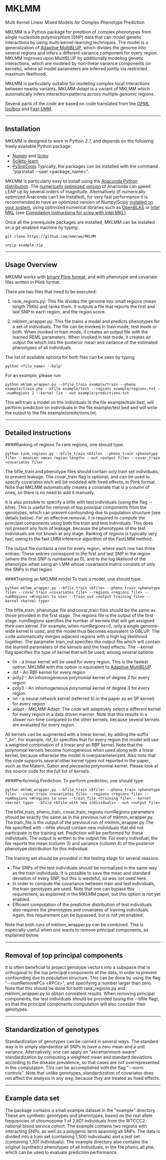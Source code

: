 # MKLMM
Multi Kernel Linear Mixed Models for Complex Phenotype Prediction

MKLMM is a Python package for predition of complex phenotypes from single nucleotide polymorphism (SNP) data that can model genetic interactions by using multi-kernel-learning techniques. The model is a generalization of [Adaptive MultiBLUP](http://genome.cshlp.org/content/early/2014/06/24/gr.169375.113.abstract), which divides the genome into several regions and infers a different variance component for every region. MKLMM improves upon MultiBLUP by additionally modeling genetic interactions, which are modeled by non-linear variance components (or kernels), where all model parameters are inferred jointly via restricted maximum likelihood.

MKLMM is particularly suitable for modeling complex local interactions between nearby variants. MKLMM-Adapt is a variant of MKLMM which automatically infers interaction patterns across multiple genomic regions. 

Several parts of the code are based on code translated from the [GPML toolbox](http://www.gaussianprocess.org/gpml/code/matlab/) and [Fast-LMM](https://github.com/MicrosoftGenomics/FaST-LMM).

------------------
Installation
------------------
MKLMM is designed to work in Python 2.7, and depends on the following freely available Python package:
* [Numpy](http://www.numpy.org/) and [Scipy](http://www.scipy.org/)
* [Scikits-learn](http://scikit-learn.org/stable/)
* [PySnpTools](https://github.com/MicrosoftGenomics/PySnpTools)
Typically, the packages can be installed with the command "pip install --user <package_name>".

MKLMM is particularly easy to install using the [Anaconda Python distribution](https://store.continuum.io/cshop/anaconda). The [numerically optimized version](http://docs.continuum.io/mkl-optimizations/index) of Anaconda can speed LEAP up by several orders of magnitude.
Alternatively (if numerically optimized Anaconda can't be installed), for very fast performance it is recommended to have an optimized version of Numpy/Scipy [installed on your system](http://www.scipy.org/scipylib/building), using optimized numerical libraries such as [OpenBLAS](http://www.openblas.net) or [Intel MKL](https://software.intel.com/en-us/intel-mkl) (see [Compilation instructions for scipy with Intel MKL)](https://software.intel.com/en-us/articles/numpyscipy-with-intel-mkl).

Once all the prerequisite packages are installed, MKLMM can be installed on a git-enabled machine by typing:
```
git clone https://github.com/omerwe/MKLMM
```
```
unzip example.zip
```

------------------
Usage Overview
------------------
MKLMM works with [binary Plink format](http://pngu.mgh.harvard.edu/~purcell/plink/data.shtml#bed), and with phenotype and covariate files written in Plink format. 

There are two files that need to be executed:

1. rank_regions.py:  This file divides the genome into small regions (mean length 75Kb) and ranks them. It outputs a file that reports the first and last SNP in each region, and the region score.

2. mklmm_wrapper.py: This file trains a model and predicts phenotypes for a set of individuals. The file can be invoked in train mode, test mode or both. When invoked in train mode, it creates an output file with the learned REML parameters. When invoked in test mode, it creates an output file which lists the posterior mean and variance of the estimated phenotypes of all individuals.


The list of available options for both files can be seen by typing
```
python <file_name> --help"
```

For an example, please run:
```
python mklmm_wrapper.py --bfile_train example/train --pheno example/train.phe --bfile example/test --regions example/regions.txt --numRegions 2 --kernel lin --out example/predictions.txt
```
This will train a model on the individuals in the file example/train.bed, will perform prediction on individuals in the file example/test.bed and will write the output to the file example/predictions.txt.

------------------
Detailed Instructions
------------------
####Ranking of regions
To rank regions, one should type:
```
python rank_regions.py --bfile_train <bfile> --pheno_train <phenotype file> --meanLen <mean region length> --out <output file> --covar_train <covariates file>
```
The bfile_train and phenotype files should contain only train set individuals, to prevent leakage. The covar_train flag is optional, and can be used to specify covariates wich will be modeled with fixed effects, in Plink format. Note that MKLMM automatically creates a covariate that is a column of ones, so there is no need to add it manually.

It is also possible to specify a bfile with test individuals (using the flag --bfile). This is useful for removal of top principal components from the genotypes, which can prevent confounding due to population structure (see details below). For an effective removal, it is required to compute the principal components using both the train and test individuals. This does not present any form of leakage, because the phenotypes of the test individuals are not known at any stage.
Ranking of regions is typically very fast, owing to the fast LMM inference algorithm of the FastLMM method.


The output file contains a row for every region, where each row has three entries. These entries correspond to the first and last SNP in the region (where the first SNP is numbered as 0), and to the log likeliood of the phenotype when using an LMM whose covariance matrix consists of only the SNPs in that region.

####Training an MKLMM model
To train a model, one should type:
```
python mklmm_wrapper.py --bfile_train <bfile> --pheno_train <phenotype file> --covar_train <covariates file> --regions <regions file> --numRegions <#regions to use> --train_out <output training file> --kernel <kernel type> 
```

The bfile_train, phenotype file and covar_train files should be the same as those provided in the first stage. The regions file is the output of the first stage. numRegions specifies the number of kernels that will get assigned their own kernel. For example, when numRegions=0, only a single genome-wide kernel is used, and the model thus becomes equivalent to GBLUP. The code automatically merges adjacent regions with a high log likelihood together. The parameter train_out specifies the output file which will contain the learned parameters of the kernels and the fixed effects.
The --kernel flag specifies the type of kernel that will be used, among several options:

* lin - a linear kernel will be used for every region. This is the fastest option. MKLMM with this option is equivalent to [Adaptive MultiBLUP](http://genome.cshlp.org/content/early/2014/06/24/gr.169375.113.abstract).
* rbf - An RBF kernel for every region
* poly2 - An inhomogeneous polynomial kernel of degree 2 for every region
* poly3 - An inhomogeneous polynomial kernel of degree 3 for every region
* nn - a neural network kernel (referred to in the paper as an SP kernel)  for every region
* adapt - MKLMM-Adapt: The code will adaptively select a different kernel for every region in a data driven manner. Note that this results in a slower run-time compared to the other kernels, because several kernels are evaluated for every region.

All kernels can be augmented with a linear kernel, by adding the suffix "_lin". For example, rbf_lin specifies that for every region the model will use a weighted combination of a linear and an RBF kernel. Note that the polynomial kernels become homogeneous when used along with a linear kernel, because otherwise the model is overparameterized. Also note that the code supports several other kernel types not reported in the paper, such as the Matern, Gabor and piecewise polynomial kernel. Please look at the source code for the full
list of kernels.

####Performing Prediction:
To perform prediction, one should type:
```
python mklmm_wrapper.py --bfile_train <bfile> --pheno_train <phenotype file> --covar_train <covariates file> --regions <regions file> --numRegions <#regions to use> --train_file <training file> --kernel <kernel type> --bfile <bfile with new individuals> --out <output file>
```

The bfile_train, pheno_train, covar_train, regions numRegions parameters should be exactly the same as in the previous run of mklmm_wrapper.py. The train_file is the output of the previous run of mklmm_wrapper.py
The file specified with --bfile should contain new individuals that did not participate in the training set. Prediction will be performed for these individuals.
The output is written to the output file. For every individual, the file reports the mean (column 3) and variance (column 4) of the posterior phenotype distribution for this individual.


The training set should be provided in the testing stage for several reasons:
* The SNPs of the test individuals should be normalized in the same way as the train individuals. It is possible to save the mean and standard deviation of every SNP, but this is wasteful, so was not used here.
* In order to compute the covariance between train and test individuals, the train genotypes are used. Note that one can bypass this requirement, as explained in the MKLMM paper, but this option is not yet enabled.
* Efficient computation of the predictive distribution of test individuals also requires the phenotypes and covariates of training individuals. Again, this requirement can be bypassed, but is not yet enabled.

Note that both runs of mklmm_wrapper.py can be combined. This is especially useful when one wants to remove principal components, as explained below.


------------------
Removal of top principal components
------------------
It is often beneficial to project genotype vectors into a subspace that is orthogonal to the top principal components of the data, in order to prevent confounding due to population structure. This can be done by using the flag "--numRemovePCs <#PCs>", and specifying a number larger than zero. Note that this should be done for both rank_regions.py and mklmm_wrapper.py to obtain consistent results.
When removing principal components, the test individuals should be provided (using the --bfile flag), so that the principal components computation will also consider their genotypes. 


-----------------------------
Standardization of genotypes
-----------------------------
Standardization of genotypes can be carried in several ways. The standard way is to simply standardize all SNPs to have a zero mean and a unit variance. Alternatively, one can apply an "ascertainment-aware" standardization by computing a weighted mean and standard deviations according to the disease prevalence, so that cases are not overrepresented in the computation. This can be accomplished with the flag "--norm controls". Note that unlike genotypes, standardization of covariates does not affect the analysis in any way, because they are treated as fixed effects.


-----------------------------
Example data set
-----------------------------
The package contains a small example dataset in the "example" directory. These are synthetic genotypes and phenotypes, based on the real allele frequencies of chromosome 1 of 2,801 individuals from the WTCCC2 national blood service cohort. The example contains two regions with interacting SNPs, as well as a polygenic term spanning all SNPs.
The data is divided into a train set (containing 1,500 individuals) and a test set (containing 1,301 individuals).
The example directory also contains the original (synthetic) phenotypes of all individuals, in the file pheno_all.phe, which can be used to evaluate prediction performance.
















